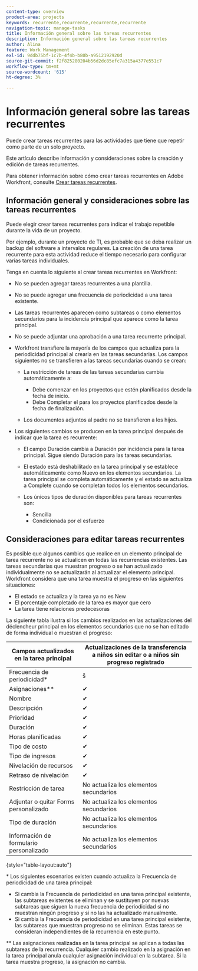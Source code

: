 ```yaml
---
content-type: overview
product-area: projects
keywords: recurrente,recurrente,recurrente,recurrente
navigation-topic: manage-tasks
title: Información general sobre las tareas recurrentes
description: Información general sobre las tareas recurrentes
author: Alina
feature: Work Management
exl-id: 9ddb75bf-1c7b-4f4b-b80b-a9512192920d
source-git-commit: f2f825280204b56d2dc85efc7a315a4377e551c7
workflow-type: tm+mt
source-wordcount: '615'
ht-degree: 3%

---
```


# Información general sobre las tareas recurrentes

<!--
<div data-mc-conditions="QuicksilverOrClassic.Draft mode">
<p>(NOTE: DO NOT DO NOT EDIT OR CHANGE!!! linked to the NWE UI, this is not linked to classic - direct links:</p>
<p>https://one.workfront.com/s/csh?context=2288&pubname=workfront-classic</p>
<p>https://one.workfront.com/s/csh?context=2288&pubname=the-new-workfront-experience >> this)</p>
</div>
-->

Puede crear tareas recurrentes para las actividades que tiene que repetir como parte de un solo proyecto.

Este artículo describe información y consideraciones sobre la creación y edición de tareas recurrentes.

Para obtener información sobre cómo crear tareas recurrentes en Adobe Workfront, consulte [Crear tareas recurrentes](../../../manage-work/tasks/create-tasks/create-recurring-tasks.md).

## Información general y consideraciones sobre las tareas recurrentes

Puede elegir crear tareas recurrentes para indicar el trabajo repetible durante la vida de un proyecto.

Por ejemplo, durante un proyecto de TI, es probable que se deba realizar un backup del software a intervalos regulares. La creación de una tarea recurrente para esta actividad reduce el tiempo necesario para configurar varias tareas individuales.

Tenga en cuenta lo siguiente al crear tareas recurrentes en Workfront:

* No se pueden agregar tareas recurrentes a una plantilla.
* No se puede agregar una frecuencia de periodicidad a una tarea existente.
* Las tareas recurrentes aparecen como subtareas o como elementos secundarios para la incidencia principal que aparece como la tarea principal.
* No se puede adjuntar una aprobación a una tarea recurrente principal.
* Workfront transfiere la mayoría de los campos que actualiza para la periodicidad principal al crearla en las tareas secundarias. Los campos siguientes no se transfieren a las tareas secundarias cuando se crean:

   * La restricción de tareas de las tareas secundarias cambia automáticamente a:

      * Debe comenzar en los proyectos que estén planificados desde la fecha de inicio.
      * Debe Completar el para los proyectos planificados desde la fecha de finalización.
   * Los documentos adjuntos al padre no se transfieren a los hijos.


* Los siguientes cambios se producen en la tarea principal después de indicar que la tarea es recurrente:

   * El campo Duración cambia a Duración por incidencia para la tarea principal. Sigue siendo Duración para las tareas secundarias.
   * El estado está deshabilitado en la tarea principal y se establece automáticamente como Nuevo en los elementos secundarios. La tarea principal se completa automáticamente y el estado se actualiza a Complete cuando se completan todos los elementos secundarios.
   * Los únicos tipos de duración disponibles para tareas recurrentes son:

      * Sencilla
      * Condicionada por el esfuerzo

## Consideraciones para editar tareas recurrentes

Es posible que algunos cambios que realice en un elemento principal de tarea recurrente no se actualicen en todas las recurrencias existentes. Las tareas secundarias que muestran progreso o se han actualizado individualmente no se actualizarán al actualizar el elemento principal. Workfront considera que una tarea muestra el progreso en las siguientes situaciones:

* El estado se actualiza y la tarea ya no es New
* El porcentaje completado de la tarea es mayor que cero
* La tarea tiene relaciones predecesoras

La siguiente tabla ilustra si los cambios realizados en las actualizaciones del déclencheur principal en los elementos secundarios que no se han editado de forma individual o muestran el progreso:

| Campos actualizados en la tarea principal | Actualizaciones de la transferencia a niños sin editar o a niños sin progreso registrado |
|---|---|
| Frecuencia de periodicidad* | š |
| Asignaciones&#42;&#42; | ✔ |
| Nombre | ✔ |
| Descripción | ✔ |
| Prioridad | ✔ |
| Duración | ✔ |
| Horas planificadas | ✔ |
| Tipo de costo | ✔ |
| Tipo de ingresos | ✔ |
| Nivelación de recursos | ✔ |
| Retraso de nivelación | ✔ |
| Restricción de tarea | No actualiza los elementos secundarios |
| Adjuntar o quitar Forms personalizado | No actualiza los elementos secundarios |
| Tipo de duración | No actualiza los elementos secundarios |
| Información de formulario personalizado | No actualiza los elementos secundarios |

{style=&quot;table-layout:auto&quot;}

&#42; Los siguientes escenarios existen cuando actualiza la Frecuencia de periodicidad de una tarea principal:

* Si cambia la Frecuencia de periodicidad en una tarea principal existente, las subtareas existentes se eliminan y se sustituyen por nuevas subtareas que siguen la nueva frecuencia de periodicidad si no muestran ningún progreso y si no las ha actualizado manualmente.
* Si cambia la Frecuencia de periodicidad en una tarea principal existente, las subtareas que muestran progreso no se eliminan. Estas tareas se consideran independientes de la recurrencia en este punto.

&#42;&#42; Las asignaciones realizadas en la tarea principal se aplican a todas las subtareas de la recurrencia. Cualquier cambio realizado en la asignación en la tarea principal anula cualquier asignación individual en la subtarea. Si la tarea muestra progreso, la asignación no cambia.

 
